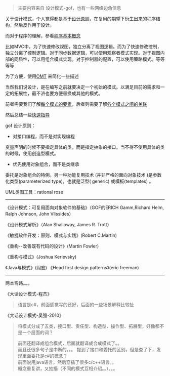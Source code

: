 > 主要内容来自 设计模式-gof，也有一些网络边角信息

关于设计模式，个人觉得都是基于[设计原则](./principle.md)，在复用的期望下衍生出来的程序结构，然后反作用于设计。

而对于程序的理解，参看[程序基本概念](./base-concept/base-concept-index.md)

比如MVC中，为了快速修改视图，独立分离了视图逻辑。而为了快速修改控制，独立分离了控制逻辑。对于同步数据逻辑，可以使用观察者模式实现。对于视图内部的同质性，可以用组合模式实现。对于控制器的配置，可以使用策略模式。等等等等



为了方便，使用[OMT](./OMT.md) 来简化一些描述



当然我们说设计，是在编写之前就要决定一个初始的模式。以满足目前的需求和一定的拓展性，最不济也要方便替换成其他的模式。

前者需要我们了解[每个模式的要素](./base-user/base-user-index.md)，后者则需要了解[各个模式之间的关联](./relations.md)

然后总结一些[快速指导](./常见的设计场景指导)



gof 设计原则：

- 对接口编程，而不是对实现编程

变量声明的时候不要指定具体的类，而是指定抽象的接口。当不得不使用具体的类的时候，使用创造型模式。

- 优先使用对象组合，而不是类继承

委托是对象组合的特例。另一种功能复用技术 (并非严格的面向对象技术 )是参数化类型(parameterized type)，也就是泛型( generic) 或模板(templates) 。



UML类图工具：rational rose

---

《设计模式：可复用面向对象软件的基础》（GOF的ERICH Gamm,Richard Helm, Ralph Johnson, John Vlissides）

《设计模式解析》（Alan Shalloway, James R. Trott） 

《敏捷软件开发：原则、模式与实践》\(Robert C.Martin\) 

《重构--改善既有代码的设计》\(Martin Fowler\) 

《重构与模式》\(Joshua Kerievsky\) 

《Java与模式》\(阎宏\) 《Head first design patterns》\(eric freeman\)

---

两本弯路。。。

《大话设计模式-程杰》

> 语言是c#，前面感觉写的还好，后面的一些场景解释比较扯

《大话设计模式-吴强-2010》

> 将模式分成了五类，接口型、责任型、构造型、操作型、拓展型，好像都不是一个层面的词？
>
> 前面还翻译成组合模式，后面就翻译成合成模式了。。  
> 而且还很多句子是中断的。。。 提到了接口和委托的区别，但是查了下，发现里面委托是c\#的概念？  
> 前面说用java语言，然后穿插了很多c/c++语言。。  
> 概念重复讲，又抽搐（不同的模式互相介绍。。）。。。

